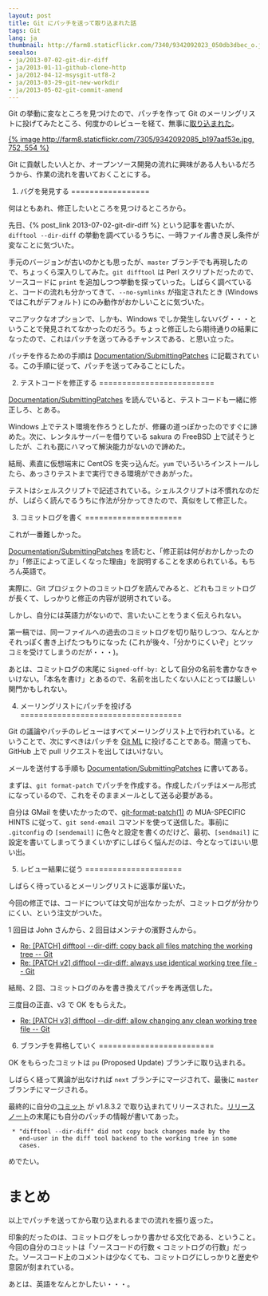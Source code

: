 ```yaml
---
layout: post
title: Git にパッチを送って取り込まれた話
tags: Git
lang: ja
thumbnail: http://farm8.staticflickr.com/7340/9342092023_050db3dbec_o.jpg
seealso:
- ja/2013-07-02-git-dir-diff
- ja/2013-01-11-github-clone-http
- ja/2012-04-12-msysgit-utf8-2
- ja/2013-03-29-git-new-workdir
- ja/2013-05-02-git-commit-amend
---
```

Git の挙動に変なところを見つけたので、パッチを作って Git のメーリングリストに投げてみたところ、何度かのレビューを経て、無事に[取り込まれた](https://github.com/git/git/commit/32eaf1de7f79c4ba09f3de3261c84e52e0a67af5)。

[{% image http://farm8.staticflickr.com/7305/9342092085_b197aaf53e.jpg, 752, 554 %}](https://github.com/git/git/commit/32eaf1de7f79c4ba09f3de3261c84e52e0a67af5)

Git に貢献したい人とか、オープンソース開発の流れに興味がある人もいるだろうから、作業の流れを書いておくことにする。


1. バグを発見する
=================

何はともあれ、修正したいところを見つけるところから。

先日、{% post_link 2013-07-02-git-dir-diff %} という記事を書いたが、`difftool --dir-diff` の挙動を調べているうちに、一時ファイル書き戻し条件が変なことに気づいた。

手元のバージョンが古いのかとも思ったが、`master` ブランチでも再現したので、ちょっくら深入りしてみた。`git difftool` は Perl スクリプトだったので、ソースコードに `print` を追加しつつ挙動を探っていった。しばらく調べていると、コードの流れも分かってきて、`--no-symlinks` が指定されたとき (Windows ではこれがデフォルト) にのみ動作がおかしいことに気づいた。

マニアックなオプションで、しかも、Windows でしか発生しないバグ・・・ということで発見されてなかったのだろう。ちょっと修正したら期待通りの結果になったので、これはパッチを送ってみるチャンスである、と思い立った。

パッチを作るための手順は [Documentation/SubmittingPatches] に記載されている。この手順に従って、パッチを送ってみることにした。


2. テストコードを修正する
=========================

[Documentation/SubmittingPatches] を読んでいると、テストコードも一緒に修正しろ、とある。

Windows 上でテスト環境を作ろうとしたが、修羅の道っぽかったのですぐに諦めた。次に、レンタルサーバーを借りている sakura の FreeBSD 上で試そうとしたが、これも罠にハマって解決能力がないので諦めた。

結局、素直に仮想端末に CentOS を突っ込んだ。`yum` でいろいろインストールしたら、あっさりテストまで実行できる環境ができあがった。

テストはシェルスクリプトで記述されている。シェルスクリプトは不慣れなのだが、しばらく読んでるうちに作法が分かってきたので、真似をして修正した。


3. コミットログを書く
=====================

これが一番難しかった。

[Documentation/SubmittingPatches] を読むと、「修正前は何がおかしかったのか」「修正によって正しくなった理由」を説明することを求められている。もちろん英語で。

実際に、Git プロジェクトのコミットログを読んでみると、どれもコミットログが長くて、しっかりと修正の内容が説明されている。

しかし、自分には英語力がないので、言いたいことをうまく伝えられない。

第一稿では、同一ファイルへの過去のコミットログを切り貼りしつつ、なんとかそれっぽく書き上げたつもりになった (これが後々、「分かりにくいぞ」とツッコミを受けてしまうのだが・・・)。

あとは、コミットログの末尾に `Signed-off-by:` として自分の名前を書かなきゃいけない。「本名を書け」とあるので、名前を出したくない人にとっては厳しい関門かもしれない。


4. メーリングリストにパッチを投げる
===================================

Git の議論やパッチのレビューはすべてメーリングリスト上で行われている。ということで、次にすべきはパッチを [Git ML] に投げることである。間違っても、GitHub 上で pull リクエストを出してはいけない。

メールを送付する手順も [Documentation/SubmittingPatches] に書いてある。

まずは、`git format-patch` でパッチを作成する。作成したパッチはメール形式になっているので、これをそのままメールとして送る必要がある。

自分は GMail を使いたかったので、[git-format-patch(1)](https://www.kernel.org/pub/software/scm/git/docs/git-format-patch.html) の MUA-SPECIFIC HINTS に従って、`git send-email` コマンドを使って送信した。事前に `.gitconfig` の `[sendemail]` に色々と設定を書くのだけど、最初、`[sendmail]` に設定を書いてしまってうまくいかずにしばらく悩んだのは、今となってはいい思い出。


5. レビュー結果に従う
=====================

しばらく待っているとメーリングリストに返事が届いた。

今回の修正では、コードについては文句が出なかったが、コミットログが分かりにくい、という注文がついた。

1 回目は John さんから、2 回目はメンテナの濱野さんから。

  * [Re: [PATCH] difftool --dir-diff: copy back all files matching the working tree -- Git](http://www.spinics.net/lists/git/msg208473.html)
  * [Re: [PATCH v2] difftool --dir-diff: always use identical working tree file -- Git](http://www.spinics.net/lists/git/msg208598.html)

結局、2 回、コミットログのみを書き換えてパッチを再送信した。

三度目の正直、v3 で OK をもらえた。

  * [Re: [PATCH v3] difftool --dir-diff: allow changing any clean working tree file -- Git](http://www.spinics.net/lists/git/msg208794.html)


6. ブランチを昇格していく
=========================

OK をもらったコミットは `pu` (Proposed Update) ブランチに取り込まれる。

しばらく経って異論が出なければ `next` ブランチにマージされて、最後に `master` ブランチにマージされる。

最終的に自分の[コミット](https://github.com/git/git/commit/32eaf1de7f79c4ba09f3de3261c84e52e0a67af5) が v1.8.3.2 で取り込まれてリリースされた。[リリースノート](https://github.com/git/git/blob/master/Documentation/RelNotes/1.8.3.2.txt)の末尾にも自分のパッチの情報が書いてあった。

```
 * "difftool --dir-diff" did not copy back changes made by the
   end-user in the diff tool backend to the working tree in some
   cases.
```

めでたい。


まとめ
======

以上でパッチを送ってから取り込まれるまでの流れを振り返った。

印象的だったのは、コミットログをしっかり書かせる文化である、ということ。今回の自分のコミットは「ソースコードの行数 < コミットログの行数」だった。ソースコード上のコメントは少なくても、コミットログにしっかりと歴史や意図が刻まれている。

あとは、英語をなんとかしたい・・・。


[Documentation/SubmittingPatches]: https://github.com/git/git/blob/master/Documentation/SubmittingPatches
[Git ML]: http://vger.kernel.org/vger-lists.html#git
